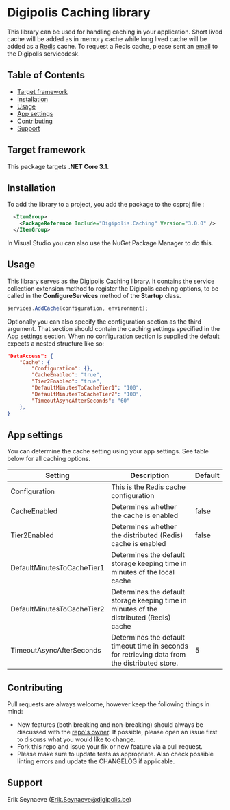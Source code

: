 # Digipolis Caching library

This library can be used for handling caching in your application. 
Short lived cache will be added as in memory cache while long lived cache will be added as a [Redis](https://redis.io) cache.
To request a Redis cache, please sent an [email](mailto:servicedesk@digipolis.be?subject=Aanvraag%20Redis%20cache) to the Digipolis servicedesk.  

## Table of Contents

<!-- START doctoc generated TOC please keep comment here to allow auto update -->
<!-- DON'T EDIT THIS SECTION, INSTEAD RE-RUN doctoc TO UPDATE -->


- [Target framework](#target-framework)
- [Installation](#installation)
- [Usage](#usage)
- [App settings](#app-settings)
- [Contributing](#contributing)
- [Support](#support)

<!-- END doctoc generated TOC please keep comment here to allow auto update -->

## Target framework

This package targets **.NET Core 3.1**.

## Installation

To add the library to a project, you add the package to the csproj file :

```xml
  <ItemGroup>
    <PackageReference Include="Digipolis.Caching" Version="3.0.0" />
  </ItemGroup>
```

In Visual Studio you can also use the NuGet Package Manager to do this.

## Usage

This library serves as the Digipolis Caching library. It contains the service collection extension method to register the
Digipolis caching options, to be called in the **ConfigureServices** method of the **Startup** class.

```csharp  
services.AddCache(configuration, environment);
```

Optionally you can also specify the configuration section as the third argument. 
That section should contain the caching settings specified in the [App settings](#app-settings) section.
When no configuration section is supplied the default expects a nested structure like so:

```json 
"DataAccess": {
    "Cache": {
        "Configuration": {},
        "CacheEnabled": "true",
        "Tier2Enabled": "true",
        "DefaultMinutesToCacheTier1": "100",
        "DefaultMinutesToCacheTier2": "100",
        "TimeoutAsyncAfterSeconds": "60"
    },
}
```

## App settings
You can determine the cache setting using your app settings. See table below for all caching options.

| Setting                    | Description                                                  | Default |
| -------------------------- | ------------------------------------------------------------ | ------- |
| Configuration              | This is the Redis cache configuration                        |         |
| CacheEnabled               | Determines whether the cache is enabled                      | false   |
| Tier2Enabled               | Determines whether the distributed (Redis) cache is enabled  | false   |
| DefaultMinutesToCacheTier1 | Determines the default storage keeping time in minutes of the local cache |         |
| DefaultMinutesToCacheTier2 | Determines the default storage keeping time in minutes of the distributed (Redis) cache |         |
| TimeoutAsyncAfterSeconds   | Determines the default timeout time in seconds for retrieving data from the distributed store. | 5       |

## Contributing

Pull requests are always welcome, however keep the following things in mind:

- New features (both breaking and non-breaking) should always be discussed with the [repo's owner](#support). If possible, please open an issue first to discuss what you would like to change.
- Fork this repo and issue your fix or new feature via a pull request.
- Please make sure to update tests as appropriate. Also check possible linting errors and update the CHANGELOG if applicable.

## Support

Erik Seynaeve (<Erik.Seynaeve@digipolis.be>)